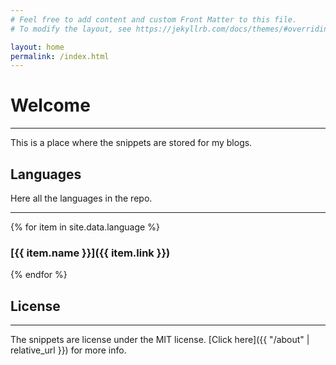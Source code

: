 ```yaml
---
# Feel free to add content and custom Front Matter to this file.
# To modify the layout, see https://jekyllrb.com/docs/themes/#overriding-theme-defaults

layout: home
permalink: /index.html
---
```


# Welcome

---

This is a place where the snippets are stored for my blogs.

## Languages

Here all the languages in the repo.

---

{% for item in site.data.language %}

### [{{ item.name }}]({{ item.link }})

{% endfor %}

## License

---

The snippets are license under the MIT license. [Click here]({{ "/about" | relative_url }}) for more info.
